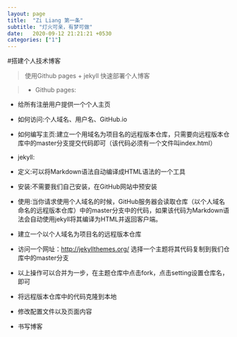 ```yaml
---
layout: page
title:  "Zi Liang 第一条"
subtitle: "灯火可亲，有梦可做"
date:   2020-09-12 21:21:21 +0530
categories: ["1"]
---
```

#搭建个人技术博客

>使用Github pages + jekyll 快速部署个人博客

>- Github pages:
 - 给所有注册用户提供一个个人主页
 - 如何访问:个人域名、用户名、GitHub.io
 - 如何编写主页:建立一个用域名为项目名的远程版本仓库，只需要向远程版本仓库中的master分支提交代码即可（该代码必须有一个文件叫index.html）
- jekyll:
 - 定义:可以将Markdown语法自动编译成HTML语法的一个工具
 - 安装:不需要我们自己安装，在GitHub网站中预安装
 - 使用:当你请求使用个人域名的时候，GitHub服务器会读取仓库（以个人域名命名的远程版本仓库）中的master分支中的代码，如果该代码为Markdown语法会自动使用jekyll将其编译为HTML并返回客户端。

- 建立一个以个人域名为项目名的远程版本仓库
 - 访问一个网址：http://jekyllthemes.org/ 选择一个主题将其代码复制到我们仓库中的master分支
 - 以上操作可以合并为一步，在主题仓库中点击fork，点击setting设置仓库名，即可
 - 将远程版本仓库中的代码克隆到本地
 - 修改配置文件以及页面内容
 - 书写博客